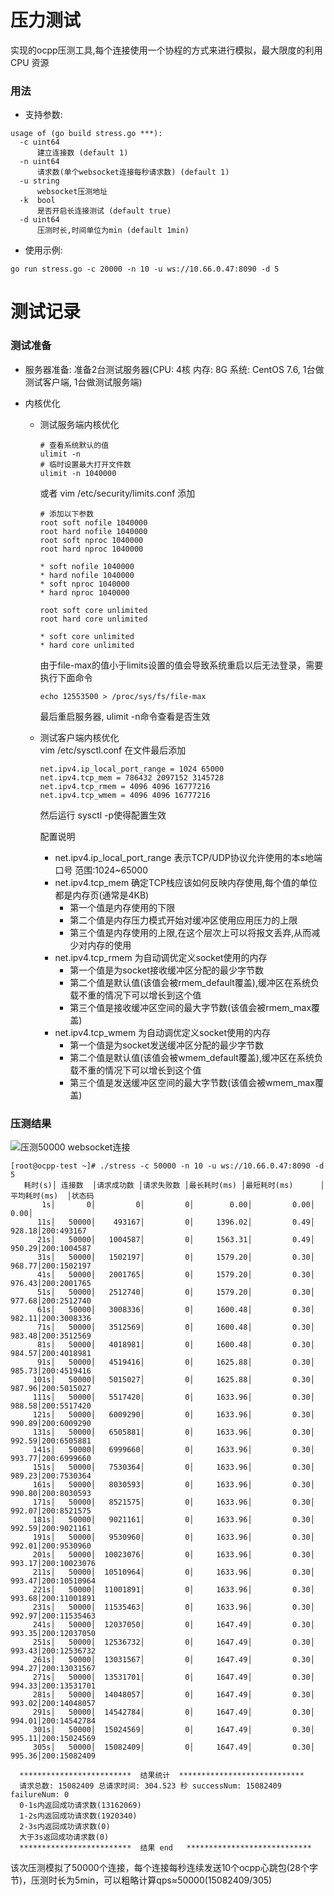 # 压力测试
实现的ocpp压测工具,每个连接使用一个协程的方式来进行模拟，最大限度的利用 CPU 资源

### 用法
- 支持参数:
```
usage of (go build stress.go ***):
  -c uint64
      建立连接数 (default 1)
  -n uint64
      请求数(单个websocket连接每秒请求数) (default 1)
  -u string
      websocket压测地址
  -k  bool
      是否开启长连接测试 (default true)
  -d uint64
      压测时长,时间单位为min (default 1min)
```

- 使用示例:
```
go run stress.go -c 20000 -n 10 -u ws://10.66.0.47:8090 -d 5
```

# 测试记录

### 测试准备
- 服务器准备:
准备2台测试服务器(CPU: 4核 内存: 8G 系统: CentOS 7.6, 1台做测试客户端, 1台做测试服务端)

- 内核优化    

  - 测试服务端内核优化    
    ```
    # 查看系统默认的值
    ulimit -n
    # 临时设置最大打开文件数
    ulimit -n 1040000
    ```
    或者 vim /etc/security/limits.conf 添加
    ```
    # 添加以下参数
    root soft nofile 1040000
    root hard nofile 1040000
    root soft nproc 1040000
    root hard nproc 1040000

    * soft nofile 1040000
    * hard nofile 1040000
    * soft nproc 1040000
    * hard nproc 1040000

    root soft core unlimited
    root hard core unlimited

    * soft core unlimited
    * hard core unlimited
    ```

    由于file-max的值小于limits设置的值会导致系统重启以后无法登录，需要执行下面命令
    ```
    echo 12553500 > /proc/sys/fs/file-max
    ```
    最后重启服务器, ulimit -n命令查看是否生效


        

  - 测试客户端内核优化   
    vim /etc/sysctl.conf 在文件最后添加   
    ``` 
    net.ipv4.ip_local_port_range = 1024 65000
    net.ipv4.tcp_mem = 786432 2097152 3145728
    net.ipv4.tcp_rmem = 4096 4096 16777216
    net.ipv4.tcp_wmem = 4096 4096 16777216
    ```
    然后运行 sysctl -p使得配置生效   

    配置说明
    - net.ipv4.ip_local_port_range 表示TCP/UDP协议允许使用的本s地端口号 范围:1024~65000
    - net.ipv4.tcp_mem 确定TCP栈应该如何反映内存使用,每个值的单位都是内存页(通常是4KB)
      - 第一个值是内存使用的下限
      - 第二个值是内存压力模式开始对缓冲区使用应用压力的上限
      - 第三个值是内存使用的上限,在这个层次上可以将报文丢弃,从而减少对内存的使用
    - net.ipv4.tcp_rmem 为自动调优定义socket使用的内存
      - 第一个值是为socket接收缓冲区分配的最少字节数
      - 第二个值是默认值(该值会被rmem_default覆盖),缓冲区在系统负载不重的情况下可以增长到这个值
      - 第三个值是接收缓冲区空间的最大字节数(该值会被rmem_max覆盖)
    - net.ipv4.tcp_wmem 为自动调优定义socket使用的内存
      - 第一个值是为socket发送缓冲区分配的最少字节数 
      - 第二个值是默认值(该值会被wmem_default覆盖),缓冲区在系统负载不重的情况下可以增长到这个值
      - 第三个值是发送缓冲区空间的最大字节数(该值会被wmem_max覆盖)


### 压测结果

![压测50000 websocket连接](https://github.com/iclay/ocpp/tree/main/ocpp1.6/stress_test/image/50000.png)
  ```
  [root@ocpp-test ~]# ./stress -c 50000 -n 10 -u ws://10.66.0.47:8090 -d 5
     耗时(s)│ 连接数  │请求成功数 │请求失败数 │最长耗时(ms) │最短耗时(ms)      │平均耗时(ms)  │状态码
         1s│       0│         0│         0│        0.00│         0.00│         0.00│
        11s│   50000│    493167│         0│     1396.02│         0.49│       928.18│200:493167
        21s│   50000│   1004587│         0│     1563.31│         0.49│       950.29│200:1004587
        31s│   50000│   1502197│         0│     1579.20│         0.30│       968.77│200:1502197
        41s│   50000│   2001765│         0│     1579.20│         0.30│       976.43│200:2001765
        51s│   50000│   2512740│         0│     1579.20│         0.30│       977.68│200:2512740
        61s│   50000│   3008336│         0│     1600.48│         0.30│       982.11│200:3008336
        71s│   50000│   3512569│         0│     1600.48│         0.30│       983.48│200:3512569
        81s│   50000│   4018981│         0│     1600.48│         0.30│       984.57│200:4018981
        91s│   50000│   4519416│         0│     1625.88│         0.30│       985.73│200:4519416
       101s│   50000│   5015027│         0│     1625.88│         0.30│       987.96│200:5015027
       111s│   50000│   5517420│         0│     1633.96│         0.30│       988.58│200:5517420
       121s│   50000│   6009290│         0│     1633.96│         0.30│       990.89│200:6009290
       131s│   50000│   6505881│         0│     1633.96│         0.30│       992.59│200:6505881
       141s│   50000│   6999660│         0│     1633.96│         0.30│       993.77│200:6999660
       151s│   50000│   7530364│         0│     1633.96│         0.30│       989.23│200:7530364
       161s│   50000│   8030593│         0│     1633.96│         0.30│       990.80│200:8030593
       171s│   50000│   8521575│         0│     1633.96│         0.30│       992.07│200:8521575
       181s│   50000│   9021161│         0│     1633.96│         0.30│       992.59│200:9021161
       191s│   50000│   9530960│         0│     1633.96│         0.30│       992.01│200:9530960
       201s│   50000│  10023076│         0│     1633.96│         0.30│       993.17│200:10023076
       211s│   50000│  10510964│         0│     1633.96│         0.30│       993.47│200:10510964
       221s│   50000│  11001891│         0│     1633.96│         0.30│       993.68│200:11001891
       231s│   50000│  11535463│         0│     1633.96│         0.30│       992.97│200:11535463
       241s│   50000│  12037050│         0│     1647.49│         0.30│       993.35│200:12037050
       251s│   50000│  12536732│         0│     1647.49│         0.30│       993.43│200:12536732
       261s│   50000│  13031567│         0│     1647.49│         0.30│       994.27│200:13031567
       271s│   50000│  13531701│         0│     1647.49│         0.30│       994.33│200:13531701
       281s│   50000│  14048057│         0│     1647.49│         0.30│       993.02│200:14048057
       291s│   50000│  14542784│         0│     1647.49│         0.30│       994.01│200:14542784
       301s│   50000│  15024569│         0│     1647.49│         0.30│       995.11│200:15024569
       305s│   50000│  15082409│         0│     1647.49│         0.30│       995.36│200:15082409

    *************************  结果统计  ****************************
    请求总数: 15082409 总请求时间: 304.523 秒 successNum: 15082409 failureNum: 0
    0-1s内返回成功请求数(13162069)
    1-2s内返回成功请求数(1920340)
    2-3s内返回成功请求数(0)
    大于3s返回成功请求数(0)
    *************************  结果 end   ****************************
  ```

  该次压测模拟了50000个连接，每个连接每秒连续发送10个ocpp心跳包(28个字节)，压测时长为5min，可以粗略计算qps≈50000(15082409/305)
